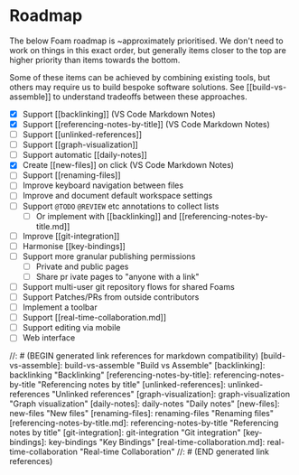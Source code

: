 # Roadmap

The below Foam roadmap is ~approximately prioritised. We don't need to work on things in this exact order, but generally items closer to the top are higher priority than items towards the bottom.

Some of these items can be achieved by combining existing tools, but others may require us to build bespoke software solutions. See [[build-vs-assemble]] to understand tradeoffs between these approaches.

- [x] Support [[backlinking]] (VS Code Markdown Notes)
- [x] Support [[referencing-notes-by-title]] (VS Code Markdown Notes)
- [ ] Support [[unlinked-references]]
- [ ] Support [[graph-visualization]]
- [ ] Support automatic [[daily-notes]]
- [x] Create [[new-files]] on click (VS Code Markdown Notes)
- [ ] Support [[renaming-files]]
- [ ] Improve keyboard navigation between files
- [ ] Improve and document default workspace settings
- [ ] Support `@TODO` `@REVIEW` etc annotations to collect lists
  - [ ] Or implement with [[backlinking]] and [[referencing-notes-by-title.md]]
- [ ] Improve [[git-integration]]
- [ ] Harmonise [[key-bindings]]
- [ ] Support more granular publishing permissions
  - [ ] Private and public pages
  - [ ] Share pr ivate pages to "anyone with a link"
- [ ] Support multi-user git repository flows for shared Foams
- [ ] Support Patches/PRs from outside contributors
- [ ] Implement a toolbar
- [ ] Support [[real-time-collaboration.md]]
- [ ] Support editing via mobile
- [ ] Web interface

//: # (BEGIN generated link references for markdown compatibility)
[build-vs-assemble]: build-vs-assemble "Build vs Assemble"
[backlinking]: backlinking "Backlinking"
[referencing-notes-by-title]: referencing-notes-by-title "Referencing notes by title"
[unlinked-references]: unlinked-references "Unlinked references"
[graph-visualization]: graph-visualization "Graph visualization"
[daily-notes]: daily-notes "Daily notes"
[new-files]: new-files "New files"
[renaming-files]: renaming-files "Renaming files"
[referencing-notes-by-title.md]: referencing-notes-by-title "Referencing notes by title"
[git-integration]: git-integration "Git integration"
[key-bindings]: key-bindings "Key Bindings"
[real-time-collaboration.md]: real-time-collaboration "Real-time Collaboration"
//: # (END generated link references)
